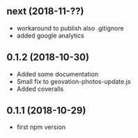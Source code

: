## next (2018-11-??)
- workaround to publish also .gitignore
- added google analytics

## 0.1.2 (2018-10-30)
- Added some documentation
- Small fix to geovation-photos-update.js
- Added coveralls

## 0.1.1 (2018-10-29)
- first npm version
